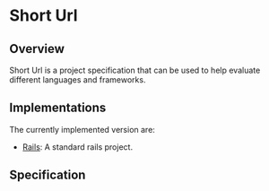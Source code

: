 # Short Url

## Overview

Short Url is a project specification that can be used to help evaluate different
languages and frameworks.

## Implementations

The currently implemented version are:

- [Rails][rails-short-url]: A standard rails project.

## Specification

[rails-short-url]: http://github.com/amcoder/rails-short-url
